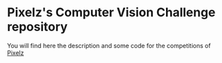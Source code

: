 # Pixelz's Computer Vision Challenge repository

You will find here the description and some code for the competitions of [Pixelz](pixelz.com)
